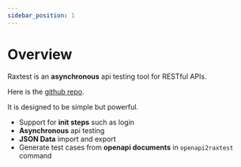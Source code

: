 ```yaml
---
sidebar_position: 1
---
```


# Overview

Raxtest is an **asynchronous** api testing tool for RESTful APIs. 

Here is the [github repo](https://github.com/calloc134/raxtest).

It is designed to be simple but powerful.

 - Support for **init steps** such as login
 - **Asynchronous** api testing
 - **JSON Data** import and export
 - Generate test cases from **openapi documents** in `openapi2raxtest` command



